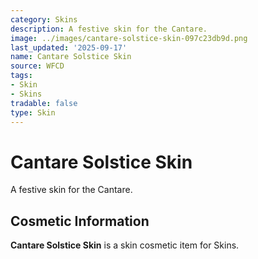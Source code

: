 ```yaml
---
category: Skins
description: A festive skin for the Cantare.
image: ../images/cantare-solstice-skin-097c23db9d.png
last_updated: '2025-09-17'
name: Cantare Solstice Skin
source: WFCD
tags:
- Skin
- Skins
tradable: false
type: Skin
---
```


# Cantare Solstice Skin

A festive skin for the Cantare.

## Cosmetic Information

**Cantare Solstice Skin** is a skin cosmetic item for Skins.

